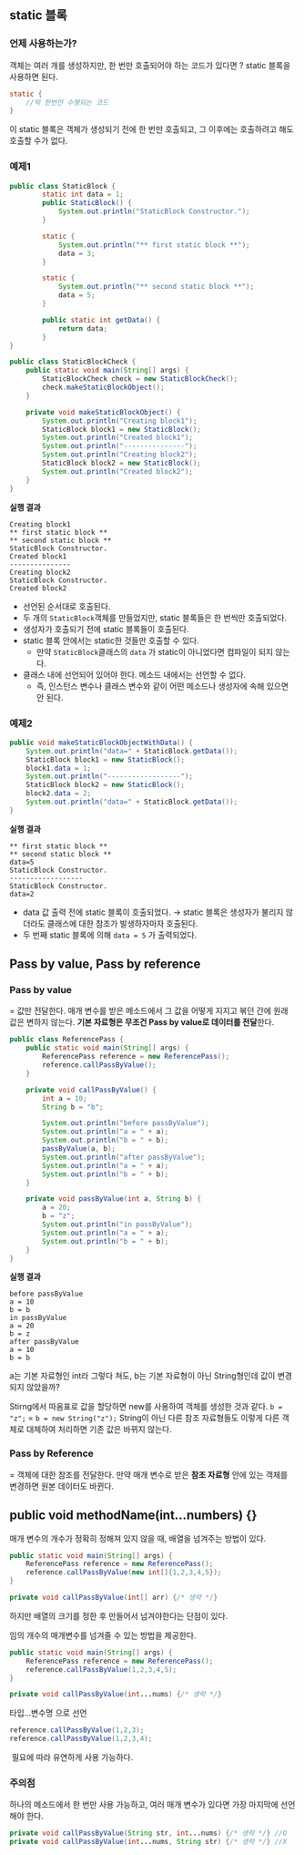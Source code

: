 ## static 블록

### 언제 사용하는가?
객체는 여러 개를 생성하지만, 한 번만 호출되어야 하는 코드가 있다면 ?
static 블록을 사용하면 된다.

```java
static {
	//딱 한번만 수행되는 코드
}
```
이 static 블록은 객체가 생성되기 전에 한 번만 호출되고, 그 이후에는 호출하려고 해도 호출할 수가 없다.

### 예제1
```java
public class StaticBlock {
		static int data = 1;
		public StaticBlock() {
			System.out.println("StaticBlock Constructor.");
		}

		static {
			System.out.println("** first static block **");
			data = 3;
		}

		static {
			System.out.println("** second static block **");
			data = 5;
		}

		public static int getData() {
			return data;
		}
}
```

```java
public class StaticBlockCheck {
    public static void main(String[] args) {
        StaticBlockCheck check = new StaticBlockCheck();
        check.makeStaticBlockObject();
    }

    private void makeStaticBlockObject() {
        System.out.println("Creating block1");
        StaticBlock block1 = new StaticBlock();
        System.out.println("Created block1");
        System.out.println("---------------");
        System.out.println("Creating block2");
        StaticBlock block2 = new StaticBlock();
        System.out.println("Created block2");
    }
}
```

**실행 결과**
```
Creating block1
** first static block **
** second static block **
StaticBlock Constructor.
Created block1
---------------
Creating block2
StaticBlock Constructor.
Created block2
```
- 선언된 순서대로 호출된다.
- 두 개의 `StaticBlock`객체를 만들었지만, static 블록들은 한 번씩만 호출되었다.
- 생성자가 호출되기 전에 static 블록들이 호출된다.
- static 블록 안에서는 static한 것들만 호출할 수 있다.
    - 만약 `StaticBlock`클래스의 `data` 가 static이 아니었다면 컴파일이 되지 않는다.
- 클래스 내에 선언되어 있어야 한다. 메소드 내에서는 선언할 수 없다.
    - 즉, 인스턴스 변수나 클래스 변수와 같이 어떤 메소드나 생성자에 속해 있으면 안 된다.

### 예제2
```java
public void makeStaticBlockObjectWithData() {
    System.out.println("data=" + StaticBlock.getData());
    StaticBlock block1 = new StaticBlock();
    block1.data = 1;
    System.out.println("------------------");
    StaticBlock block2 = new StaticBlock();
    block2.data = 2;
    System.out.println("data=" + StaticBlock.getData());
}
```

**실행 결과**
```
** first static block **
** second static block **
data=5
StaticBlock Constructor.
------------------
StaticBlock Constructor.
data=2
```
- data 값 출력 전에 static 블록이 호출되었다.
→ static 블록은 생성자가 불리지 않더라도 클래스에 대한 참조가 발생하자마자 호출된다.
- 두 번째 static 블록에 의해 `data = 5` 가 출력되었다.

## Pass by value, Pass by reference

### Pass by value
= 값만 전달한다.
매개 변수를 받은 메소드에서 그 값을 어떻게 지지고 볶던 간에 원래 값은 변하지 않는다.
**기본 자료형은 무조건 Pass by value로 데이터를 전달**한다.

```java
public class ReferencePass {
    public static void main(String[] args) {
        ReferencePass reference = new ReferencePass();
        reference.callPassByValue();
    }

    private void callPassByValue() {
        int a = 10;
        String b = "b";

        System.out.println("before passByValue");
        System.out.println("a = " + a);
        System.out.println("b = " + b);
        passByValue(a, b);
        System.out.println("after passByValue");
        System.out.println("a = " + a);
        System.out.println("b = " + b);
    }

    private void passByValue(int a, String b) {
        a = 20;
        b = "z";
        System.out.println("in passByValue");
        System.out.println("a = " + a);
        System.out.println("b = " + b);
    }
}
```

**실행 결과**
```
before passByValue
a = 10
b = b
in passByValue
a = 20
b = z
after passByValue
a = 10
b = b
```
a는 기본 자료형인 int라 그렇다 쳐도, b는 기본 자료형이 아닌 String형인데 값이 변경되지 않았을까?

Stirng에서 따옴표로 값을 할당하면 new를 사용하여 객체를 생성한 것과 같다.
`b = "z";` = `b = new String("z");`
String이 아닌 다른 참조 자료형들도 이렇게 다른 객체로 대체하여 처리하면 기존 값은 바뀌지 않는다.

### Pass by Reference
= 객체에 대한 참조를 전달한다.
만약 매개 변수로 받은 **참조 자료형** 안에 있는 객체를 변경하면 원본 데이터도 바뀐다.

## public void methodName(int…numbers) {}
매개 변수의 개수가 정확히 정해져 있지 않을 때, 배열을 넘겨주는 방법이 있다.

```java
public static void main(String[] args) {
    ReferencePass reference = new ReferencePass();
    reference.callPassByValue(new int[]{1,2,3,4,5});
}

private void callPassByValue(int[] arr) {/* 생략 */}
```
하지만 배열의 크기를 정한 후 만들어서 넘겨야한다는 단점이 있다.

임의 개수의 매개변수를 넘겨줄 수 있는 방법을 제공한다.
```java
public static void main(String[] args) {
    ReferencePass reference = new ReferencePass();
    reference.callPassByValue(1,2,3,4,5);
}

private void callPassByValue(int...nums) {/* 생략 */}
```
타입…변수명 으로 선언

```java
reference.callPassByValue(1,2,3);
reference.callPassByValue(1,2,3,4);
```
​
필요에 따라 유연하게 사용 가능하다.

### 주의점
하나의 메소드에서 한 번만 사용 가능하고, 여러 매개 변수가 있다면 가장 마지막에 선언해야 한다.
```java
private void callPassByValue(String str, int...nums) {/* 생략 */} //O
private void callPassByValue(int...nums, String str) {/* 생략 */} //X
```